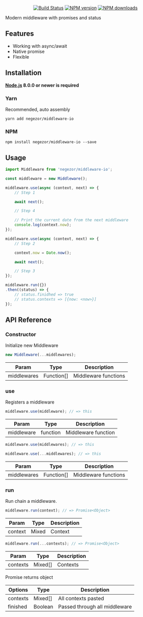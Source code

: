 <p align="center">
<a href="https://travis-ci.org/negezor/middleware-io"><img src="https://img.shields.io/travis/negezor/middleware-io.svg?style=flat-square" alt="Build Status"></a>
<a href="https://www.npmjs.com/package/middleware-io"><img src="https://img.shields.io/npm/v/middleware-io.svg?style=flat-square" alt="NPM version"></a>
<a href="https://www.npmjs.com/package/middleware-io"><img src="https://img.shields.io/npm/dt/middleware-io.svg?style=flat-square" alt="NPM downloads"></a>
</p>

Modern middleware with promises and status

## Features
- Working with async/await
- Native promise
- Flexible

## Installation
**[Node.js](https://nodejs.org/) 8.0.0 or newer is required**

### Yarn
Recommended, auto assembly
```shell
yarn add negezor/middleware-io
```

### NPM
```shell
npm install negezor/middleware-io --save
```

## Usage
```js
import Middleware from 'negezor/middleware-io';

const middleware = new Middleware();

middleware.use(async (context, next) => {
	// Step 1

	await next();

	// Step 4

	// Print the current date from the next middleware
	console.log(context.now);
});

middleware.use(async (context, next) => {
	// Step 2

	context.now = Date.now();

	await next();

	// Step 3
});

middleware.run({})
.then((status) => {
	// status.finidhed => true
	// status.contexts => [{now: <now>}]
});
```

## API Reference

### Constructor
Initialize new Middleware

```js
new Middleware(...middlewares);
```

| Param        | Type       | Description          |
|--------------|------------|----------------------|
| middlewares  | Function[] | Middleware functions |

### use
Registers a middleware

```js
middleware.use(middleware); // => this
```

| Param       | Type     | Description         |
|-------------|----------|---------------------|
| middleware  | function | Middleware function |

```js
middleware.use(middlewares); // => this
```

```js
middleware.use(...middlewares); // => this
```

| Param       | Type       | Description          |
|-------------|------------|----------------------|
| middlewares | Function[] | Middleware functions |

### run
Run chain a middleware.

```js
middleware.run(context); // => Promise<Object>
```

| Param   | Type  | Description |
|---------|-------|-------------|
| context | Mixed | Context     |

```js
middleware.run(...contexts); // => Promise<Object>
```

| Param    | Type    | Description |
|----------|---------|-------------|
| contexts | Mixed[] | Contexts    |

Promise returns object

| Options  | Type    | Description                   |
|----------|---------|-------------------------------|
| contexts | Mixed[] | All contexts pasted           |
| finished | Boolean | Passed through all middleware |
